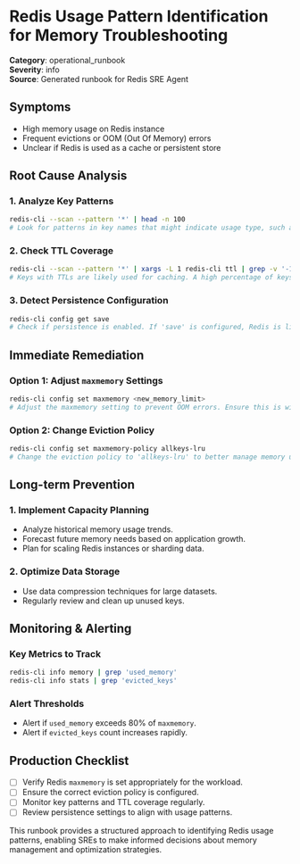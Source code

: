 # Redis Usage Pattern Identification for Memory Troubleshooting

**Category**: operational_runbook  
**Severity**: info  
**Source**: Generated runbook for Redis SRE Agent

## Symptoms
- High memory usage on Redis instance
- Frequent evictions or OOM (Out Of Memory) errors
- Unclear if Redis is used as a cache or persistent store

## Root Cause Analysis

### 1. Analyze Key Patterns
```bash
redis-cli --scan --pattern '*' | head -n 100
# Look for patterns in key names that might indicate usage type, such as session keys for caching or user data for persistent storage.
```

### 2. Check TTL Coverage
```bash
redis-cli --scan --pattern '*' | xargs -L 1 redis-cli ttl | grep -v '-1'
# Keys with TTLs are likely used for caching. A high percentage of keys with TTLs suggests cache usage.
```

### 3. Detect Persistence Configuration
```bash
redis-cli config get save
# Check if persistence is enabled. If 'save' is configured, Redis is likely used as a persistent store.
```

## Immediate Remediation

### Option 1: Adjust `maxmemory` Settings
```bash
redis-cli config set maxmemory <new_memory_limit>
# Adjust the maxmemory setting to prevent OOM errors. Ensure this is within the physical memory limits of the server.
```

### Option 2: Change Eviction Policy
```bash
redis-cli config set maxmemory-policy allkeys-lru
# Change the eviction policy to 'allkeys-lru' to better manage memory usage if Redis is used as a cache.
```

## Long-term Prevention

### 1. Implement Capacity Planning
- Analyze historical memory usage trends.
- Forecast future memory needs based on application growth.
- Plan for scaling Redis instances or sharding data.

### 2. Optimize Data Storage
- Use data compression techniques for large datasets.
- Regularly review and clean up unused keys.

## Monitoring & Alerting

### Key Metrics to Track
```bash
redis-cli info memory | grep 'used_memory'
redis-cli info stats | grep 'evicted_keys'
```

### Alert Thresholds
- Alert if `used_memory` exceeds 80% of `maxmemory`.
- Alert if `evicted_keys` count increases rapidly.

## Production Checklist
- [ ] Verify Redis `maxmemory` is set appropriately for the workload.
- [ ] Ensure the correct eviction policy is configured.
- [ ] Monitor key patterns and TTL coverage regularly.
- [ ] Review persistence settings to align with usage patterns.

This runbook provides a structured approach to identifying Redis usage patterns, enabling SREs to make informed decisions about memory management and optimization strategies.